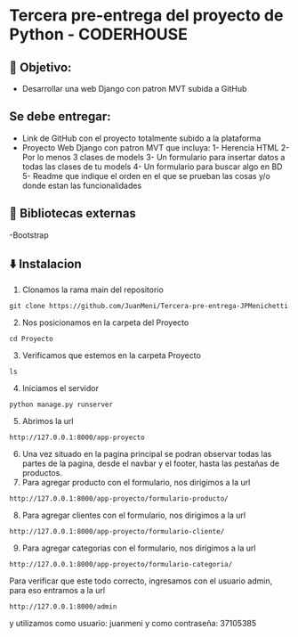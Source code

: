 # Tercera pre-entrega del proyecto de Python - CODERHOUSE

## 📜 Objetivo:
- Desarrollar una web Django con patron MVT subida a GitHub

## Se debe entregar:
- Link de GitHub con el proyecto totalmente subido a la plataforma
- Proyecto Web Django con patron MVT que incluya:
  1- Herencia HTML
  2- Por lo menos 3 clases de models
  3- Un formulario para insertar datos a todas las clases de tu models
  4- Un formulario para buscar algo en BD
  5- Readme que indique el orden en el que se prueban las cosas y/o donde estan las funcionalidades

## 📗 Bibliotecas externas
-Bootstrap

## ⬇️ Instalacion

1. Clonamos la rama main del repositorio
```
git clone https://github.com/JuanMeni/Tercera-pre-entrega-JPMenichetti
```
2. Nos posicionamos en la carpeta del Proyecto
```
cd Proyecto
```
3. Verificamos que estemos en la carpeta Proyecto
```
ls
```
4. Iniciamos el servidor
```
python manage.py runserver
```
5. Abrimos la url
```
http://127.0.0.1:8000/app-proyecto
```
6. Una vez situado en la pagina principal se podran observar todas las partes de la pagina, desde el navbar y el footer, hasta las pestañas de productos.
7. Para agregar producto con el formulario, nos dirigimos a la url
```
http://127.0.0.1:8000/app-proyecto/formulario-producto/
```
8. Para agregar clientes con el formulario, nos dirigimos a la url
```
http://127.0.0.1:8000/app-proyecto/formulario-cliente/
```
9. Para agregar categorias con el formulario, nos dirigimos a la url
```
http://127.0.0.1:8000/app-proyecto/formulario-categoria/ 
```
Para verificar que este todo correcto, ingresamos con el usuario admin, para eso entramos a la url
```
http://127.0.0.1:8000/admin
```
y utilizamos como usuario: juanmeni y como contraseña: 37105385

